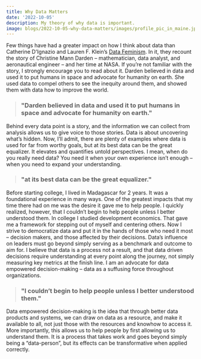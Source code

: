 ```yaml
---
title: Why Data Matters
date: '2022-10-05'
description: My theory of why data is important.
image: blogs/2022-10-05-why-data-matters/images/profile_pic_in_maine.jpg
---
```


Few things have had a greater impact on how I think about data than Catherine D'Ignazio and Lauren F. Klein’s [Data Feminism](https://mitpress.mit.edu/9780262044004/data-feminism/). In it, they recount the story of Christine Mann Darden – mathematician, data analyst, and aeronautical engineer – and her time at NASA. If you’re not familiar with the story, I strongly encourage you to read about it. Darden believed in data and used it to put humans in space and advocate for humanity on earth. She used data to compel others to see the inequity around them, and showed them with data how to improve the world.

> ### "Darden believed in data and used it to put humans in space and advocate for humanity on earth."

Behind every data point is a story, and the information we can collect from analysis allows us to give voice to those stories. Data is about uncovering what’s hidden. Now, I’ll admit, there are plenty of examples where data is used for far from worthy goals, but at its best data can be the great equalizer. It elevates and quantifies untold perspectives. I mean, when do you really need data? You need it when your own experience isn’t enough – when you need to expand your understanding.

> ### "at its best data can be the great equalizer."

Before starting college, I lived in Madagascar for 2 years. It was a foundational experience in many ways. One of the greatest impacts that my time there had on me was the desire it gave me to help people. I quickly realized, however, that I couldn’t begin to help people unless I better understood them. In college I studied development economics. That gave me a framework for stepping out of myself and centering others. Now I strive to democratize data and put it in the hands of those who need it most – decision makers, and those affected by their decisions. 
Data’s influence on leaders must go beyond simply serving as a benchmark and outcome to aim for. I believe that data is a process not a result, and that data driven decisions require understanding at every point along the journey, not simply measuring key metrics at the finish line. I am an advocate for data empowered decision-making – data as a suffusing force throughout organizations. 

> ### "I couldn’t begin to help people unless I better understood them."

Data empowered decision-making is the idea that through better data products and systems, we can draw on data as a resource, and make it available to all, not just those with the resources and knowhow to access it. More importantly, this allows us to help people by first allowing us to understand them. It is a process that takes work and goes beyond simply being a “data-person”, but its effects can be transformative when applied correctly.
